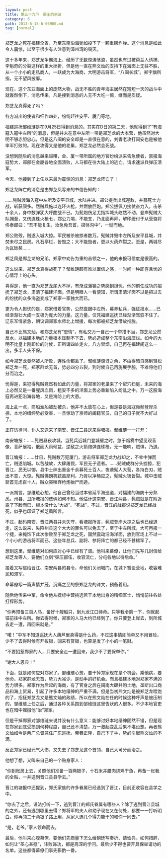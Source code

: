 ```yaml
---
layout: post
title: 第五十九节　霸王的余波
category: 6
path: 2013-6-15-6-05900.md
tag: [normal]
---
```


郑芝龙之死在福建全省，乃至东南沿海犹如投下了一颗重磅炸弹。这个消息是如此令人震惊，以至于很少有人注意到漳州湾的毁灭。

这十多年来，郑芝龙争霸海上，经历了无数惊涛骇浪，虽然也有过被荷兰人诱捕、李魁奇的分裂这样的重大挫折，但是他一直在熊文灿的支持下在海面上无往不胜，从一个小小的走私商人，一跃成为大海商，大明游击将军，“八闽长城”。郑字旗所指，无不望风披靡。

现在，这个东亚海面上的庞然大物，战无不胜的青年海主居然在短短一天的战斗中就轰然倒下，消息传来，凡是接到消息的人无不大吃一惊，继而是质疑。

郑芝龙真得死了吗？

各方派出的使者和细作四处，纷纷赶往安平、厦门等地。

福建巡抚邹维琏是在9月25日得到消息的。其实在D日的第二天，他就得到了“有海寇入寇中左所”的消息，但是并未在意中左所一带是郑芝龙的大本营，他虽然对大明不够赤胆忠心，但是这八闽的安全却是一直很在意的，刘香老攻打闽安也是被他率军打败的。现在攻得又是他的老巢，郑芝龙必然会死战。

没想到随后的消息越来越糟，金、厦一带所属的地方官纷纷派来告急使者，禀报海寇势大，郑部在金厦各地全面溃败，人马都在往大陆上的逃亡。请求速派兵弹压溃军。

今天，他接到了上任以来最为震惊的消息：郑芝龙阵亡了！

郑芝龙阵亡的消息是由郑芝凤写来的书信告知的：

……髡贼渡海入寇中左所及安平县城，水陆并进。郑公提兵出城迎敌，并募死士力战，斩获颇多。然贼兵施以连环火枪，并燃放巨炮。郑公拔佩刀接仗奋力入，击杀十余人，身中数弹犹大呼酣战不已。为髡炮伤足尤指挥城头屹然不动，登岸髡贼大队拥至，又伤连珠火枪七，郑公力竭，不能支，乃北面再拜，解印绶付于从营骁将佟泰郎曰：“吾不能复生，汝急免吾首，掷体沟中”，一恸而绝。

郑公败殁，贼遂入城大掠。军民被杀被掠者数万。髡贼并毁中左所及安平县城，并焚未尽之民房。凡石亭栏，皆毁之；大不能毁者，更以火药炸裂之。至是，两城尽为瓦砾矣……

郑芝凤是郑芝龙的兄弟，郑家中劝告为重的首领之一，他的来报可信度是很高的。

这么说来，郑芝龙真得战死了？邹维琏颇有难以置信之感，一时间一种即喜且忧的心情浮上的心头。

喜得是，他一直为郑芝龙尾大不掉，有渐成藩镇之势感到担忧，他的前任成功的招抚了郑芝龙，肃清了福建洋面。但是明眼人一看便知，所谓肃清洋面不过是把过去的纷扰的众多海盗变成了郑家一家独大而已。

更为令人担忧的是，郑家借着官势，公然盘踞中左所，募养私兵，强征报水……已经渐渐壮大成一支极为庞大的力量。这力量，仅凭福建巡抚已经渐渐驾驭不住了。辽东军情紧急，朝议调郑家水师北上增援，每次都被郑芝龙借故推脱。

自己不比熊文灿，和郑芝龙有“恩情”，有私交万一自己一个举措不当，郑芝龙公然反水，以福建本地的力量根本压制不下去，势必造成整个东南沿海糜烂。如今的大明不比皇上刚即位的时候，正所谓四处走火，八方冒烟，自己再在福建闹这么一出，多半人头不保。

如今郑芝龙竟然被人所败，连性命都丢了。邹维琏惊讶之余，不由得暗自感到轻松郑芝龙一死，郑家群龙无首，势必四分五裂，到时候自己再施展手腕，不难将他们分而治之。

忧得是，来犯得髡贼竟然有如此的力量，将郑家的老巢来了个犁穴扫庭，未来的海上必然又是一番腥风血雨，粗安不多的洋面上势必重新陷入纷乱之中。万一这股海寇再进犯沿海各地，又是海防上的大患。

海上乱一点，商船渔船被劫被杀，他并不太放在心上，但是要是海寇频频登岸杀掠，本地的缙绅势必受害，一旦惊动了京师的闽籍官员，自己的日子就不大好过了。

正在彷徨间，仆人又送来了南安、晋江二县送来得塘报。邹维琏一一打开：

南安塘报：……髡贼昼夜攻城，当髡兵近城门登城壁之时，忽于烟雾中望见观音像，菩萨展袖，俄而大雨倾盆，逆敌之火箭炮弹连珠枪，无一能响，贼惧，乃退。

晋江塘报：……廿日，髡贼数万犯厦门，游击将军郑芝龙力战却之，不幸中弹而亡，贼遂陷城。以苦战故，大肆屠戮，军民无孑遗者。……髡贼成群分头掳掠，犯晋江，民无以御，县中士绅出重金千余募死士百人，夜袭髡人大营，各持白刃，贼出不意，大惊。髡贼佛朗机铳虽犀利，乃胥以净桶应之，髡贼火铳皆裂。城中击贼斩首无虑百十人，贼众哭嚎弃枪炮抬尸而遁。

一派胡言。邹维琏心想。他自己曾经当过本省延平海巡道，对福建的海防十分熟悉。州县、卫所塘报的伎俩如何不知。他估计这南安、晋江两县，髡贼就是在附近露了下脸而已，根本没什么“大战”、“死战”，不过，晋江的战报说郑芝龙已经战死，似乎也印证了郑芝凤所言。

不过，起码南安、晋江两县并未失守，看塘报所言，髡贼登岸大掠之后也已经退走，这么说来，失陷州县这个大大的罪名可以免去了，至于中左所城，大可再报一个捷，来掩饰下此次惨败至于郑芝龙之死，固然震动沿海洋面，放到官场上不过一个小小的游击将军而已，这些年总兵、副将、参将阵亡的都已经不甚稀罕了。

想到这里，邹维琏对如何应对心中已经有了谱。他叫来幕僚，让他们先写几封信给郑芝龙等人，要他们立刻“弹压部伍，收容流亡，分屯各地以待后命。”

接着又写信给晋江、南安两县的县令，命他们关闭城门，在城下暂设营地，收容难民和溃军。

命幕僚写一篇声情并茂，沉痛之至的祭郑芝龙的诔文，预备着用。

随后他传来中军，命令他从抚标中营挑选若干本地出身的精细军士，悄悄前往各处打探形势。

“你再预备三百人马，备好十艘船只，到九龙江口待命。只等我令箭一下，你就起锚前往中左所。你去得时候，郑家的人马大约已经到了。你只要登上岸去，到所城去走一遭，再回来就是。”

“喏！”中军不知道巡抚大人葫芦里卖得是什么药，不过这事情即简单又不用冒险，少不了去得时候有开拔银，回来有赏银，也算是发了小小的一笔财。

“不要招惹郑家的人，只要安全走一遭回来，我少不了要保举你。”

“谢大人恩典！”

下面，就是如何应对郑家了。邹维琏心想，要干掉郑家现在是个机会。乘他病，要他命。郑家群龙无首，势力大减少。是动手的好机会。而且福建本地对郑家不满的势力很多。郑家作为后起的海商，有了官身之后在闽南大肆并购土地，垄断出口商品和海上贸易，引起了许多本地缙绅的严重不满。但是当初熊文灿是被郑芝龙喂饱的了，招抚郑芝龙又是熊文灿的政绩，所以在熊文灿在任的时候这种呼声是被压制的，邹维琏上任之后，通过各种关系跑到邹维琏这里告状的人很多。不少本地官吏也在暗中撺掇他“治”郑家。

但是干掉郑家对邹维琏来说并没有什么意义：能够讨好本地缙绅固然不错，但是现在郑家到底受损到何种程度，自己还不清楚，万一激起变乱后果不堪设想。再者熊文灿如今是两广总督兼任广东巡抚，帝眷正隆，自己下了手，势必引起熊文灿的不满。

反正郑家已经元气大伤，又失去了郑芝龙这个首领，自己大可分而治之。

他想了想，又叫来自己的一个贴身家人：

“你到账房上去，关照他们准备一百两银子，十石米并腊肉烧鸡干鱼，再备一张我的全贴，一并送到晋江县县学去。”

晋江的塘报中还提到，郑氏家族的许多眷属已经逃到了晋江，目前正收容在县学之中。

“你去了之后，设法打听一下，逃到晋江的郑氏眷属有哪些人？除了逃到晋江县城的之外，还有逃到哪里去得？郑将军的夫人和幼子现在又在何处，都要一一打听明白。你再领二十两银子路上用，从家人选几个得力能干的和你一同去。”

“是，老爷。”家人领命而去。

最后，他叫来心腹幕僚，要他们先商量下怎么给朝廷写奏折、请恤典。如何措辞，如何让“圣心甚慰”，讳败饰功，都是高深的学问。最后少不得也要开具保举请功的名单。这些都得幕僚们事先斟酌一番。
